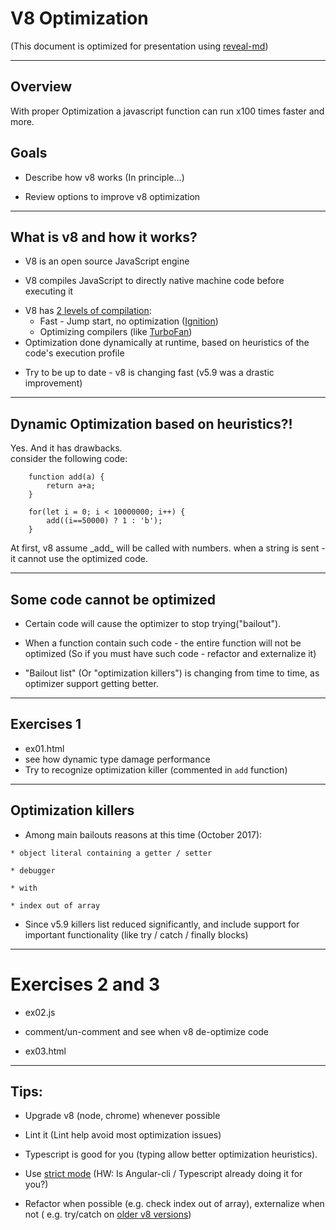 # V8 Optimization

(This document is optimized for presentation using [reveal-md](https://github.com/webpro/reveal-md))

---

## Overview
With proper Optimization a javascript function can run
x100 times faster and more.

## Goals
<!-- .element: class="fragment" data-fragment-index="1" -->
* Describe how v8 works (In principle...)
<!-- .element: class="fragment" data-fragment-index="1" -->
* Review options to improve v8 optimization
<!-- .element: class="fragment" data-fragment-index="2" -->

---

## What is v8 and how it works?
* V8 is an open source JavaScript engine
<!-- .element: class="fragment"-->
* V8 compiles JavaScript to directly native machine code before executing it
<!-- .element: class="fragment" -->
* V8 has  <!-- .element: class="fragment"  -->
[2 levels of compilation](https://v8project.blogspot.co.il/2017/05/launching-ignition-and-turbofan.html): 
    - Fast - Jump start, no optimization ([Ignition](https://github.com/v8/v8/wiki/Interpreter))
    - Optimizing compilers (like [TurboFan](https://github.com/v8/v8/wiki/TurboFan))
* Optimization done dynamically at runtime, based on heuristics of the code's execution profile
<!-- .element: class="fragment" -->
* Try to be up to date - v8 is changing fast (v5.9 was a drastic improvement)
<!-- .element: class="fragment"  -->


---

## Dynamic Optimization based on heuristics?!
Yes. And it has drawbacks. <br>
consider the following code:
```
    function add(a) {
    	return a+a;
    }

    for(let i = 0; i < 10000000; i++) {
        add((i==50000) ? 1 : 'b');
    }
```
<p>
At first, v8 assume _add_ will be called with numbers. 
when a string is sent - it cannot use the optimized code.
</p>
<!-- .element: class="fragment"  -->

---

## Some code cannot be optimized
* Certain code will cause the optimizer to stop trying("bailout").
<!-- .element: class="fragment"  -->

* When a function contain such code - the entire function will not be optimized 
(So if you must have such code - refactor and externalize it)
<!-- .element: class="fragment"  -->

* "Bailout list" (Or "optimization killers") is changing from time to time, as optimizer support getting better.
<!-- .element: class="fragment"  -->

---

## Exercises 1
* ex01.html
* see how dynamic type damage performance
* Try to recognize optimization killer (commented in `add` function)

---

## Optimization killers
* Among main bailouts reasons at this time (October 2017):
<!-- .element: class="fragment"  -->
    * object literal containing a getter / setter
<!-- .element: class="fragment"  -->
    * debugger
<!-- .element: class="fragment"  -->
    * with
<!-- .element: class="fragment"  -->
    * index out of array
<!-- .element: class="fragment"  -->

* Since v5.9 killers list reduced significantly, and include support for important functionality (like try / catch / finally blocks)
<!-- .element: class="fragment"  -->

---

# Exercises 2 and 3
* ex02.js
* comment/un-comment and see when v8 de-optimize code

* ex03.html

---
## Tips:
* Upgrade v8 (node, chrome) whenever possible
<!-- .element: class="fragment"  -->
* Lint it (Lint help avoid most optimization issues)
<!-- .element: class="fragment"  -->
* Typescript is good for you (typing allow better optimization heuristics).
<!-- .element: class="fragment"  -->
* Use<!-- .element: class="fragment"  --> [strict mode](https://developer.mozilla.org/en-US/docs/Web/JavaScript/Reference/Strict_mode)
 (HW: Is Angular-cli / Typescript already doing it for you?)

* Refactor when possible (e.g. check index out of array), externalize when not ( e.g. try/catch on [older v8 versions](https://blog.sqreen.io/optimize-your-node-app-by-simply-upgrading-node-js/))
<!-- .element: class="fragment"  -->
